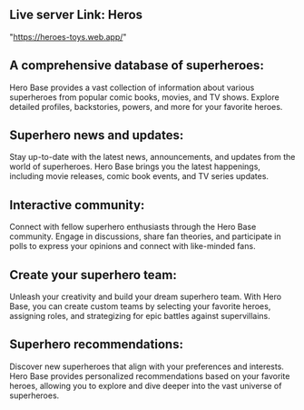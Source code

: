 ## Live server Link: Heros

"https://heroes-toys.web.app/"

## A comprehensive database of superheroes:

Hero Base provides a vast collection of information about various superheroes from popular comic books, movies, and TV shows. Explore detailed profiles, backstories, powers, and more for your favorite heroes.

## Superhero news and updates:

Stay up-to-date with the latest news, announcements, and updates from the world of superheroes. Hero Base brings you the latest happenings, including movie releases, comic book events, and TV series updates.

## Interactive community:

Connect with fellow superhero enthusiasts through the Hero Base community. Engage in discussions, share fan theories, and participate in polls to express your opinions and connect with like-minded fans.

## Create your superhero team:

Unleash your creativity and build your dream superhero team. With Hero Base, you can create custom teams by selecting your favorite heroes, assigning roles, and strategizing for epic battles against supervillains.

## Superhero recommendations:

Discover new superheroes that align with your preferences and interests. Hero Base provides personalized recommendations based on your favorite heroes, allowing you to explore and dive deeper into the vast universe of superheroes.
